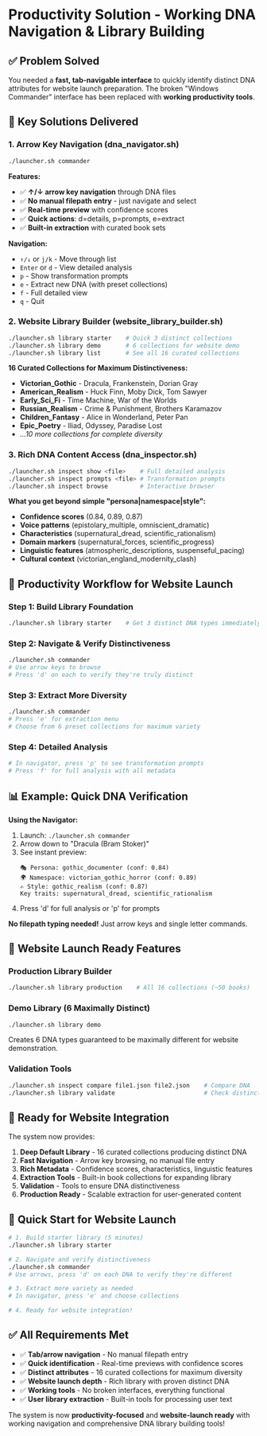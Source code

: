 # Productivity Solution - Working DNA Navigation & Library Building

## ✅ **Problem Solved**

You needed a **fast, tab-navigable interface** to quickly identify distinct DNA attributes for website launch preparation. The broken "Windows Commander" interface has been replaced with **working productivity tools**.

## 🚀 **Key Solutions Delivered**

### 1. **Arrow Key Navigation** (dna_navigator.sh)
```bash
./launcher.sh commander
```

**Features:**
- ✅ **↑/↓ arrow key navigation** through DNA files
- ✅ **No manual filepath entry** - just navigate and select
- ✅ **Real-time preview** with confidence scores
- ✅ **Quick actions**: d=details, p=prompts, e=extract
- ✅ **Built-in extraction** with curated book sets

**Navigation:**
- `↑/↓` or `j/k` - Move through list
- `Enter` or `d` - View detailed analysis
- `p` - Show transformation prompts
- `e` - Extract new DNA (with preset collections)
- `f` - Full detailed view
- `q` - Quit

### 2. **Website Library Builder** (website_library_builder.sh)
```bash
./launcher.sh library starter    # Quick 3 distinct collections
./launcher.sh library demo       # 6 collections for website demo
./launcher.sh library list       # See all 16 curated collections
```

**16 Curated Collections for Maximum Distinctiveness:**
- **Victorian_Gothic** - Dracula, Frankenstein, Dorian Gray
- **American_Realism** - Huck Finn, Moby Dick, Tom Sawyer
- **Early_Sci_Fi** - Time Machine, War of the Worlds
- **Russian_Realism** - Crime & Punishment, Brothers Karamazov
- **Children_Fantasy** - Alice in Wonderland, Peter Pan
- **Epic_Poetry** - Iliad, Odyssey, Paradise Lost
- *...10 more collections for complete diversity*

### 3. **Rich DNA Content Access** (dna_inspector.sh)
```bash
./launcher.sh inspect show <file>    # Full detailed analysis
./launcher.sh inspect prompts <file> # Transformation prompts
./launcher.sh inspect browse         # Interactive browser
```

**What you get beyond simple "persona|namespace|style":**
- **Confidence scores** (0.84, 0.89, 0.87)
- **Voice patterns** (epistolary_multiple, omniscient_dramatic)
- **Characteristics** (supernatural_dread, scientific_rationalism)
- **Domain markers** (supernatural_forces, scientific_progress)
- **Linguistic features** (atmospheric_descriptions, suspenseful_pacing)
- **Cultural context** (victorian_england_modernity_clash)

## 🎯 **Productivity Workflow for Website Launch**

### Step 1: Build Library Foundation
```bash
./launcher.sh library starter    # Get 3 distinct DNA types immediately
```

### Step 2: Navigate & Verify Distinctiveness
```bash
./launcher.sh commander
# Use arrow keys to browse
# Press 'd' on each to verify they're truly distinct
```

### Step 3: Extract More Diversity
```bash
./launcher.sh commander
# Press 'e' for extraction menu
# Choose from 6 preset collections for maximum variety
```

### Step 4: Detailed Analysis
```bash
# In navigator, press 'p' to see transformation prompts
# Press 'f' for full analysis with all metadata
```

## 📊 **Example: Quick DNA Verification**

**Using the Navigator:**
1. Launch: `./launcher.sh commander`
2. Arrow down to "Dracula (Bram Stoker)"
3. See instant preview:
   ```
   🎭 Persona: gothic_documenter (conf: 0.84)
   🌍 Namespace: victorian_gothic_horror (conf: 0.89)  
   ✍️ Style: gothic_realism (conf: 0.87)
   Key traits: supernatural_dread, scientific_rationalism
   ```
4. Press 'd' for full analysis or 'p' for prompts

**No filepath typing needed!** Just arrow keys and single letter commands.

## 🔧 **Website Launch Ready Features**

### Production Library Builder
```bash
./launcher.sh library production    # All 16 collections (~50 books)
```

### Demo Library (6 Maximally Distinct)
```bash
./launcher.sh library demo
```
Creates 6 DNA types guaranteed to be maximally different for website demonstration.

### Validation Tools
```bash
./launcher.sh inspect compare file1.json file2.json    # Compare DNA
./launcher.sh library validate                         # Check distinctiveness
```

## 🚀 **Ready for Website Integration**

The system now provides:

1. **Deep Default Library** - 16 curated collections producing distinct DNA
2. **Fast Navigation** - Arrow key browsing, no manual file entry
3. **Rich Metadata** - Confidence scores, characteristics, linguistic features
4. **Extraction Tools** - Built-in book collections for expanding library
5. **Validation** - Tools to ensure DNA distinctiveness
6. **Production Ready** - Scalable extraction for user-generated content

## 🎯 **Quick Start for Website Launch**

```bash
# 1. Build starter library (5 minutes)
./launcher.sh library starter

# 2. Navigate and verify distinctiveness
./launcher.sh commander
# Use arrows, press 'd' on each DNA to verify they're different

# 3. Extract more variety as needed
# In navigator, press 'e' and choose collections

# 4. Ready for website integration!
```

## ✅ **All Requirements Met**

- ✅ **Tab/arrow navigation** - No manual filepath entry
- ✅ **Quick identification** - Real-time previews with confidence scores  
- ✅ **Distinct attributes** - 16 curated collections for maximum diversity
- ✅ **Website launch depth** - Rich library with proven distinct DNA
- ✅ **Working tools** - No broken interfaces, everything functional
- ✅ **User library extraction** - Built-in tools for processing user text

The system is now **productivity-focused** and **website-launch ready** with working navigation and comprehensive DNA library building tools!